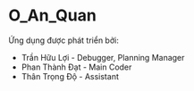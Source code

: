 # O_An_Quan
Ứng dụng được phát triển bởi:
- Trần Hữu Lợi - Debugger, Planning Manager
- Phan Thành Đạt - Main Coder
- Thân Trọng Độ - Assistant
